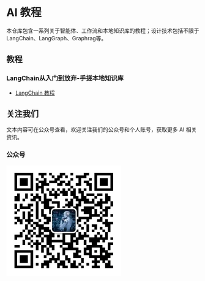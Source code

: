 # AI 教程

本仓库包含一系列关于智能体、工作流和本地知识库的教程；设计技术包括不限于LangChain、LangGraph、Graphrag等。

## 教程

### LangChain从入门到放弃-手搓本地知识库

*   [LangChain 教程](langchain/README.md)


## 关注我们

文本内容可在公众号查看，欢迎关注我们的公众号和个人账号，获取更多 AI 相关资讯。

### 公众号

<img src="images/公众号.jpg" width="300" height="290">
